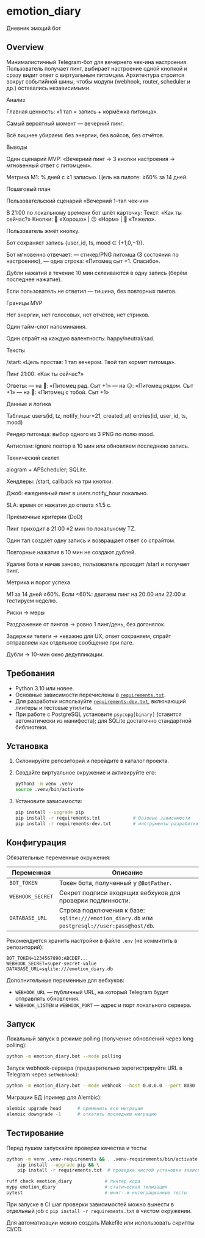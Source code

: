 # emotion_diary
Дневник эмоций бот

## Overview

Минималистичный Telegram-бот для вечернего чек-ина настроения. Пользователь получает пинг, выбирает настроение одной кнопкой и сразу видит ответ с виртуальным питомцем. Архитектура строится вокруг событийной шины, чтобы модули (webhook, router, scheduler и др.) оставались независимыми.

Анализ

Главная ценность: «1 тап = запись + кормёжка питомца».

Самый вероятный момент — вечерний пинг.

Всё лишнее убираем: без энергии, без войсов, без отчётов.

Выводы

Один сценарий MVP: «Вечерний пинг → 3 кнопки настроения → мгновенный ответ с питомцем».

Метрика М1: % дней с ≥1 записью. Цель на пилоте: ≥60% за 14 дней.

Пошаговый план

Пользовательский сценарий «Вечерний 1-тап чек-ин»

В 21:00 по локальному времени бот шлёт карточку:
Текст: «Как ты сейчас?»
Кнопки: 🙂 «Хорошо» | 😐 «Норм» | 🙁 «Тяжело».

Пользователь жмёт кнопку.

Бот сохраняет запись {user_id, ts, mood ∈ {+1,0,−1}}.

Бот мгновенно отвечает:
— стикер/PNG питомца (3 состояния по настроению),
— одна строка: «Питомец сыт +1. Спасибо».

Дубли нажатий в течение 10 мин склеиваются в одну запись (берём последнее нажатие).

Если пользователь не ответил — тишина, без повторных пингов.

Границы MVP

Нет энергии, нет голосовых, нет отчётов, нет стриков.

Один тайм-слот напоминания.

Один спрайт на каждую валентность: happy/neutral/sad.

Тексты

/start: «Цель простая: 1 тап вечером. Твой тап кормит питомца».

Пинг 21:00: «Как ты сейчас?»

Ответы:
— на 🙂: «Питомец рад. Сыт +1»
— на 😐: «Питомец рядом. Сыт +1»
— на 🙁: «Питомец с тобой. Сыт +1»

Данные и логика

Таблицы:
users(id, tz, notify_hour=21, created_at)
entries(id, user_id, ts, mood)

Рендер питомца: выбор одного из 3 PNG по полю mood.

Антиспам: ignore повтор в 10 мин или обновляем последнюю запись.

Технический скелет

aiogram + APScheduler; SQLite.

Хендлеры: /start, callback на три кнопки.

Джоб: ежедневный пинг в users.notify_hour локально.

SLA: время от нажатия до ответа ≤1.5 с.

Приёмочные критерии (DoD)

Пинг приходит в 21:00 ±2 мин по локальному TZ.

Один тап создаёт одну запись и возвращает ответ со спрайтом.

Повторные нажатия в 10 мин не создают дублей.

Удалив бота и начав заново, пользователь проходит /start и получает пинг.

Метрика и порог успеха

М1 за 14 дней ≥60%. Если <60%: двигаем пинг на 20:00 или 22:00 и тестируем неделю.

Риски → меры

Раздражение от пингов → ровно 1 пинг/день, без догонялок.

Задержки телеги → неважно для UX, ответ сохраняем, спрайт отправляем как отдельное сообщение при лаге.

Дубли → 10-мин окно дедупликации.

## Требования

- Python 3.10 или новее.
- Основные зависимости перечислены в [`requirements.txt`](requirements.txt).
- Для разработки используйте [`requirements-dev.txt`](requirements-dev.txt), включающий линтеры и тестовые утилиты.
- При работе с PostgreSQL установите `psycopg[binary]` (ставится автоматически из манифеста); для SQLite достаточно стандартной библиотеки.

## Установка

1. Склонируйте репозиторий и перейдите в каталог проекта.
2. Создайте виртуальное окружение и активируйте его:

   ```bash
   python3 -m venv .venv
   source .venv/bin/activate
   ```

3. Установите зависимости:

   ```bash
   pip install --upgrade pip
   pip install -r requirements.txt            # базовые зависимости
   pip install -r requirements-dev.txt        # инструменты разработки (опционально)
   ```

## Конфигурация

Обязательные переменные окружения:

| Переменная        | Описание                                                   |
| ----------------- | ---------------------------------------------------------- |
| `BOT_TOKEN`       | Токен бота, полученный у `@BotFather`.                      |
| `WEBHOOK_SECRET`  | Секрет подписи входящих вебхуков для проверки подлинности. |
| `DATABASE_URL`    | Строка подключения к базе: `sqlite:///emotion_diary.db` или `postgresql://user:pass@host/db`. |

Рекомендуется хранить настройки в файле `.env` (не коммитить в репозиторий):

```dotenv
BOT_TOKEN=1234567890:ABCDEF...
WEBHOOK_SECRET=super-secret-value
DATABASE_URL=sqlite:///emotion_diary.db
```

Дополнительные переменные для вебхуков:

- `WEBHOOK_URL` — публичный URL, на который Telegram будет отправлять обновления.
- `WEBHOOK_LISTEN` и `WEBHOOK_PORT` — адрес и порт локального сервера.

## Запуск

Локальный запуск в режиме polling (получение обновлений через long polling):

```bash
python -m emotion_diary.bot --mode polling
```

Запуск webhook-сервера (предварительно зарегистрируйте URL в Telegram через `setWebhook`):

```bash
python -m emotion_diary.bot --mode webhook --host 0.0.0.0 --port 8080
```

Миграции БД (пример для Alembic):

```bash
alembic upgrade head      # применить все миграции
alembic downgrade -1      # откатить последнюю миграцию
```

## Тестирование

Перед пушем запускайте проверки качества и тесты:

```bash
python -m venv .venv-requirements && . .venv-requirements/bin/activate && \
    pip install --upgrade pip && \
    pip install -r requirements.txt  # проверка чистой установки зависимостей

ruff check emotion_diary            # линтер кода
mypy emotion_diary                  # статическая типизация
pytest                              # юнит- и интеграционные тесты
```

При запуске в CI шаг проверки зависимостей можно вынести в отдельный job с `pip install -r requirements.txt` в чистом окружении.

Для автоматизации можно создать Makefile или использовать скрипты CI/CD.
